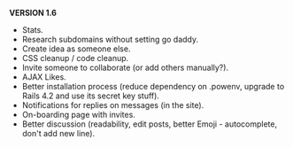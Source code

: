 __VERSION 1.6__
 * Stats.
 * Research subdomains without setting go daddy.
 * Create idea as someone else.
 * CSS cleanup / code cleanup.
 * Invite someone to collaborate (or add others manually?).
 * AJAX Likes.
 * Better installation process (reduce dependency on .powenv, upgrade to Rails 4.2 and use its secret key stuff).
 * Notifications for replies on messages (in the site).
 * On-boarding page with invites.
 * Better discussion (readability, edit posts, better Emoji - autocomplete, don't add new line).
